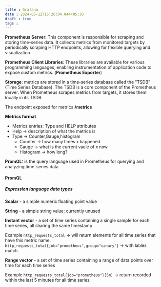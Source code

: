 ```yaml
---
title : Grafana
date : 2024-05-12T15:20:04.044+05:30
draft : true
tags : 
---
```



**Prometheus Server**: This component is responsible for scraping and storing time-series data. It collects metrics from monitored targets by periodically scraping HTTP endpoints, allowing for flexible querying and visualization.

**Prometheus Client Libraries**: These libraries are available for various programming languages, enabling instrumentation of application code to expose custom metrics. (**Prometheus Exporter**)

**Storage:** metrics are stored in a time-series database called the "TSDB" (Time Series Database). The TSDB is a core component of the Prometheus server. When Prometheus scrapes metrics from targets, it stores them locally in its TSDB.

The endpoint exposed for metrics **/metrics**

**Metrics format**
- Metrics entries: Type and HELP attributes
- Help -> description of what the metrics is
- Type -> Counter,Gauge,histogram
	- Counter -> how many times x happened
	- Gauge -> what is the current vaule of x now
	- Histogram -> how long?


**PromQL:** is the query language used in Prometheus for querying and analyzing time-series data



#### PromQL

##### **Expression language data types**

**Scalar** - a simple numeric floating point value

**String** - a simple string value; currently unused

**Instant vector** - a set of time series containing a single sample for each time series, all sharing the same timestamp 

Example `http_requests_total` -> will return elements for all time series that have this metric name. `http_requests_total{job="prometheus",group="canary"}`  -> with lables match

**Range vector** - a set of time series containing a range of data points over time for each time series

Example `http_requests_total{job="prometheus"}[5m]` -> return recorded within the last 5 minutes for all time series




